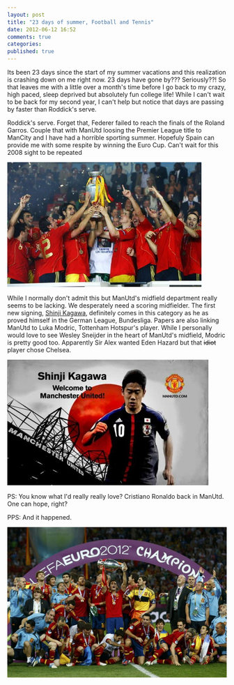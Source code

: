 ```yaml
---
layout: post
title: "23 days of summer, Football and Tennis"
date: 2012-06-12 16:52
comments: true
categories:
published: true
---
```

Its been 23 days since the start of my summer vacations and this realization is crashing down on me right now. 23 days have gone by??? Seriously??! So that leaves me with a little over a month's time before I go back to my crazy, high paced, sleep deprived but absolutely fun college life! While I can't wait to be back for my second year, I can't help but notice that days are passing by faster than Roddick's serve. 
<!--more-->
Roddick's serve. Forget that, Federer failed to reach the finals of the Roland Garros. Couple that with ManUtd loosing the Premier League title to ManCity and I have had a horrible sporting summer. Hopefuly Spain can provide me with some respite by winning the Euro Cup. Can't wait for this 2008 sight to be repeated 

<img title="Spain 2008 Euro Cup winners" src="/images/posts/spaintrophy.jpg"/>

While I normally don't admit this but ManUtd's midfield department really seems to be lacking. We desperately need a scoring midfielder. The first new signing, [Shinji Kagawa](http://www.manutd.com/en/News-And-Features/Football-News/2012/Jun/manchester-united-agree-shinji-kagawa-transfer.aspx), definitely comes in this category as he as proved himself in the German League, Bundesliga. Papers are also linking ManUtd to Luka Modric, Tottenham Hotspur's player. While I personally would love to see Wesley Sneijder in the heart of ManUtd's midfield, Modric is pretty good too. Apparently Sir Alex wanted Eden Hazard but that <strike>idiot</strike> player chose Chelsea.

<img title="Shinji Kagawa" src="/images/posts/kagawa.jpg"/>

PS: You know what I'd really really love? Cristiano Ronaldo back in ManUtd. One can hope, right?

PPS: And it happened. 

<img title="Spain 2012 Euro Cup winners" src="/images/posts/spain2012.jpg"/>
